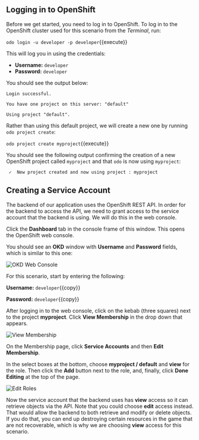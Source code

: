 ## Logging in to OpenShift

Before we get started, you need to log in to OpenShift. To log in to the OpenShift cluster used for this scenario from the _Terminal_,
run:

`odo login -u developer -p developer`{{execute}}

This will log you in using the credentials:

* **Username:** ``developer``
* **Password:** ``developer``

You should see the output below:

```
Login successful.

You have one project on this server: "default"

Using project "default".
```

Rather than using this default project, we will create a new one by running `odo project create`:

`odo project create myproject`{{execute}}

You should see the following output confirming the creation of a new OpenShift project called `myproject` and that `odo` is now using `myproject`:

```
 ✓  New project created and now using project : myproject
```

## Creating a Service Account
The backend of our application uses the OpenShift REST API. In order for the backend to access the API, we need to grant access to the service account that the backend is using. We will do this in the web console.

Click the **Dashboard** tab in the console frame of this window. This opens the OpenShift web console.

You should see an **OKD** window with **Username** and **Password** fields, which is similar to this one:

![OKD Web Console](../../assets/introduction/developing-with-odo/okd-login.png)

For this scenario, start by entering the following:

**Username:** ``developer``{{copy}}

**Password:** ``developer``{{copy}}

After logging in to the web console, click on the kebab (three squares) next to the project **myproject**. Click **View Membership** in the drop down that appears.

![View Membership](../../assets/introduction/developing-with-odo/view-membership.png)

On the Membership page, click **Service Accounts** and then **Edit Membership**.

In the select boxes at the bottom, choose **myproject / default** and **view** for the role. Then click the **Add** button next to the role, and, finally, click **Done Editing** at the top of the page.

![Edit Roles](../../assets/introduction/developing-with-odo/membership.png)

Now the service account that the backend uses has **view** access so it can retrieve objects via the API. Note that you could choose **edit** access instead. That would allow the backend to both retrieve and modify or delete objects. If you do that, you can end up destroying certain resources in the game that are not recoverable, which is why we are choosing **view** access for this scenario.
